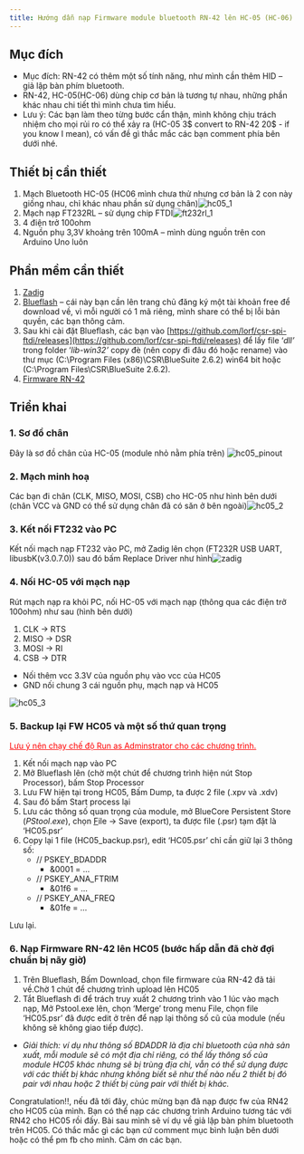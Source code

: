```yaml
---
title: Hướng dẫn nạp Firmware module bluetooth RN-42 lên HC-05 (HC-06)
---
```

## Mục đích
*   Mục đích: RN-42 có thêm một số tính năng, như mình cần thêm HID – giả lập bàn phím bluetooth.
*   RN-42, HC-05(HC-06) dùng chip cơ bản là tương tự nhau, những phần khác nhau chi tiết thì mình chưa tìm hiểu.
*   Lưu ý: Các bạn làm theo từng bước cẩn thận, mình không chịu trách nhiệm cho mọi rủi ro có thể xảy ra (HC-05 3$ convert to RN-42 20$ - if you know I mean), có vấn đề gì thắc mắc các bạn comment phía bên dưới nhé.

##   **Thiết bị cần thiết**

1.  Mạch Bluetooth HC-05 (HC06 mình chưa thử nhưng cơ bản là 2 con này giống nhau, chỉ khác nhau phần sử dụng chân)![hc05_1](https://daocode.files.wordpress.com/2016/11/hc05_1.jpg)
2.  Mạch nạp FT232RL – sử dụng chip FTDI![ft232rl_1](https://daocode.files.wordpress.com/2016/11/ft232rl_1.jpg)
3.  4 điện trở 100ohm
4.  Nguồn phụ 3,3V khoảng trên 100mA – mình dùng nguồn trên con Arduino Uno luôn

##  **Phần mềm cần thiết**

1.  [Zadig](http://zadig.akeo.ie/)
2.  [Blueflash](https://www.csrsupport.com/login.php?returnto=/PCSW) – cái này bạn cần lên trang chủ đăng ký một tài khoản free để download về, vì mỗi người có 1 mã riêng, mình share có thể bị lỗi bản quyền, các bạn thông cảm.
3.  Sau khi cài đặt Blueflash, các bạn vào [https://github.com/lorf/csr-spi-ftdi/releases](https://github.com/lorf/csr-spi-ftdi/releases) để lấy file ‘_dll’_ trong folder ‘_lib-win32’_ copy đè (nên copy đi đâu đó hoặc rename) vào thư mục (C:\Program Files (x86)\CSR\BlueSuite 2.6.2\) win64 bit hoặc (C:\Program Files\CSR\BlueSuite 2.6.2\).
4.  [Firmware RN-42](https://drive.google.com/file/d/0B2oHzSfiLL8PdU1tWmhvS19EWG8/view?usp=sharing)

## Triển khai

### 1. Sơ đồ chân
Đây là sơ đồ chân của HC-05 (module nhỏ nằm phía trên) ![hc05_pinout](https://daocode.files.wordpress.com/2016/11/hc05_pinout.jpg)
### 2. Mạch minh hoạ
Các bạn đi chân (CLK, MISO, MOSI, CSB) cho HC-05 như hình bên dưới (chân VCC và GND có thể sử dụng chân đã có săn ở bên ngoài)![hc05_2](https://daocode.files.wordpress.com/2016/11/hc05_2.jpg)
### 3. Kết nối FT232 vào PC
Kết nối mạch nạp FT232 vào PC, mở Zadig lên chọn (FT232R USB UART, libusbK(v3.0.7.0)) sau đó bấm Replace Driver như hình![zadig](https://daocode.files.wordpress.com/2016/11/zadig.png)
### 4. Nối HC-05 với mạch nạp
  Rút mạch nạp ra khỏi PC, nối HC-05 với mạch nạp (thông qua các điện trở 100ohm) như sau (hình bên dưới)
1.  CLK -> RTS
2.  MISO -> DSR
3.  MOSI -> RI
4.  CSB -> DTR

*   Nối thêm vcc 3.3V của nguồn phụ vào vcc của HC05
*   GND nối chung 3 cái nguồn phụ, mạch nạp và HC05

![hc05_3](https://daocode.files.wordpress.com/2016/11/hc05_3.jpg)
### 5. Backup lại FW HC05 và một số thứ quan trọng

<span style="color: #ff0000;"><u>Lưu ý nên chạy chế độ Run as Adminstrator cho các chương trình.</u></span>

1.  Kết nối mạch nạp vào PC
2.  Mở Blueflash lên (chờ một chút để chương trình hiện nút Stop Processor), bấm Stop Processor
3.  Lưu FW hiện tại trong HC05, Bấm Dump, ta được 2 file (.xpv và .xdv)
4.  Sau đó bấm Start process lại
5.  Lưu các thông số quan trọng của module, mở BlueCore Persistent Store (_PStool_._exe_), chọn <u>F</u>ile -> Save (export), ta được file (.psr) tạm đặt là ‘HC05.psr’
6.  Copy lại 1 file (HC05_backup.psr), edit ‘HC05.psr’ chỉ cần giữ lại 3 thông số:
    *   // PSKEY_BDADDR
        *   &0001 = …
    *   // PSKEY_ANA_FTRIM
        *   &01f6 = …
    *   // PSKEY_ANA_FREQ
        *   &01fe = …

Lưu lại.

### 6. Nạp Firmware RN-42 lên HC05 (bước hấp dẫn đã chờ đợi chuẩn bị nãy giờ)

1.  Trên Blueflash, Bấm Download, chọn file firmware của RN-42 đã tải về.Chờ 1 chút để chương trình upload lên HC05
2.  Tắt Blueflash đi để trách truy xuất 2 chương trình vào 1 lúc vào mạch nạp, Mở Pstool.exe lên, chọn ‘Merge’ trong menu File, chọn file ‘HC05.psr’ đã được edit ở trên để nạp lại thông số cũ của module (nếu không sẽ không giao tiếp được).

*   _Giải thích: ví dụ như thông số BDADDR là địa chỉ bluetooth của nhà sản xuất, mỗi module sẽ có một địa chỉ riêng, có thể lấy thông số của module HC05 khác nhưng sẽ bị trùng địa chỉ, vẫn có thể sử dụng được với các thiết bị khác nhưng không biết sẽ như thế nào nếu 2 thiết bị đó pair với nhau hoặc 2 thiết bị cùng pair với thiết bị khác._

Congratulation!!, nếu đã tới đây, chúc mừng bạn đã nạp được fw của RN42 cho HC05 của mình. Bạn có thể nạp các chương trình Arduino tương tác với RN42 cho HC05 rồi đấy. Bài sau mình sẽ ví dụ về giả lập bàn phím bluetooth trên HC05\. Có thắc mắc gì các bạn cứ comment mục bình luận bên dưới hoặc có thể pm fb cho mình. Cảm ơn các bạn.